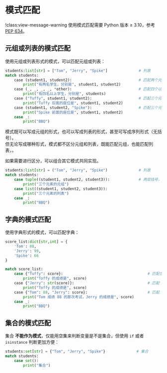 # 模式匹配

!class:view-message-warning
使用模式匹配需要 Python 版本 $\geq$ 3.10，参考 [PEP 634](https://peps.python.org/pep-0634/)。

## 元组或列表的模式匹配

使用元组或列表形式的模式，可以匹配元组或列表：

```python shift
students:list[str] = ["Tom", "Jerry", "Spike"]              # 列表
match students:
    case (student1, student2):                              # 匹配两个元素的元组或列表
        print("有两名学生，分别是", student1, student2)
    case (_, _, _, _, *other):                              # 匹配四个以上元素的元组或列表
        print("有四名以上学生，分别是", students)
    case ("Tuffy", student1, student2):                     # 匹配三个元素且第一个元素是 Tuffy 的元组或列表
        print("Tuffy 后面的座位是", student1, student2)
    case (student1, student2, "Spike"):                     # 匹配三个元素且第三个元素是 Spike 的元组或列表
        print("Spike 前面的座位是", student1, student2)
    case _:
        print("BBQ")
```


模式既可以写成元组的形式，也可以写成列表的形式，甚至可写成序列形式（无括号）。  
但无论写成哪种形式，模式都不区分元组和列表，既能匹配元组，也能匹配列表，。  

如果需要进行区分，可以组合其它模式共同实现。

```python shift
students:list[str] = ("Tom", "Jerry", "Spike")              # 列表
match students:
    case tuple((student1, student2, student3)):             # 两层括号，外层为函数调用，内存为元组形式的模式
        print("三个元素的元组")
    case list((student1, student2, student3)):
        print("三个元素的列表") 
    case _:
        print("BBQ")
```

## 字典的模式匹配

使用字典形式的模式，可以匹配字典：

```python shift
score_list:dict[str,int] = {
    'Tom': 88,
    'Jerry': 99,
    'Spike': 66
}

match score_list:
    case {"Tuffy": score}:                                      # 匹配含有 Tuffy 键的字典
        print("Toffy 的成绩是", score)
    case {"Jerry": str(score)}:                                 # 匹配 Jerry 键对应的值类型为 str 的字典
        print("Toffy 的成绩是", score)
    case {"Tom": 88, "Jerry": score}:                           # 匹配 Tom 键对应的值为 77 且含有 Jerry 键的字典
        print("Tom 成绩 88 的那次考试，Jerry 的成绩是", score)
    case _:
        print("BBQ")
```

## 集合的模式匹配

集合 **不能作为模式**，仅能用空集来判断变量是不是集合，但使用 `if` 或者 `isinstance` 判断更加方便：

```python shift
students:set[str] = {"Tom", "Jerry", "Spike"}              # 集合
match students:
    case set():
        print("集合")
```